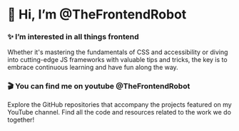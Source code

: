# 🤖  Hi, I’m @TheFrontendRobot

### ✨  I’m interested in all things frontend
Whether it's mastering the fundamentals of CSS and accessibility or diving into cutting-edge JS frameworks with valuable tips and tricks, the key is to embrace continuous learning and have fun along the way.

### 🎬  You can find me on youtube @TheFrontendRobot 
Explore the GitHub repositories that accompany the projects featured on my YouTube channel. Find all the code and resources related to the work we do together!

<!---
TheFrontendRobot/TheFrontendRobot is a ✨ special ✨ repository because its `README.md` (this file) appears on your GitHub profile.
You can click the Preview link to take a look at your changes.
--->
